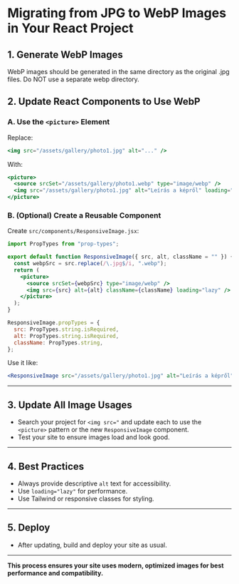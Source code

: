 # Migrating from JPG to WebP Images in Your React Project


## 1. Generate WebP Images

WebP images should be generated in the same directory as the original .jpg files. Do NOT use a separate webp directory.

## 2. Update React Components to Use WebP

### A. Use the `<picture>` Element

Replace:
```jsx
<img src="/assets/gallery/photo1.jpg" alt="..." />
```
With:
```jsx
<picture>
  <source srcSet="/assets/gallery/photo1.webp" type="image/webp" />
  <img src="/assets/gallery/photo1.jpg" alt="Leírás a képről" loading="lazy" />
</picture>
```

### B. (Optional) Create a Reusable Component

Create `src/components/ResponsiveImage.jsx`:
```jsx
import PropTypes from "prop-types";

export default function ResponsiveImage({ src, alt, className = "" }) {
  const webpSrc = src.replace(/\.jpg$/i, ".webp");
  return (
    <picture>
      <source srcSet={webpSrc} type="image/webp" />
      <img src={src} alt={alt} className={className} loading="lazy" />
    </picture>
  );
}

ResponsiveImage.propTypes = {
  src: PropTypes.string.isRequired,
  alt: PropTypes.string.isRequired,
  className: PropTypes.string,
};
```

Use it like:
```jsx
<ResponsiveImage src="/assets/gallery/photo1.jpg" alt="Leírás a képről" />
```

---

## 3. Update All Image Usages

- Search your project for `<img src="` and update each to use the `<picture>` pattern or the new `ResponsiveImage` component.
- Test your site to ensure images load and look good.

---

## 4. Best Practices

- Always provide descriptive `alt` text for accessibility.
- Use `loading="lazy"` for performance.
- Use Tailwind or responsive classes for styling.

---

## 5. Deploy

- After updating, build and deploy your site as usual.

---

**This process ensures your site uses modern, optimized images for best performance and compatibility.**
